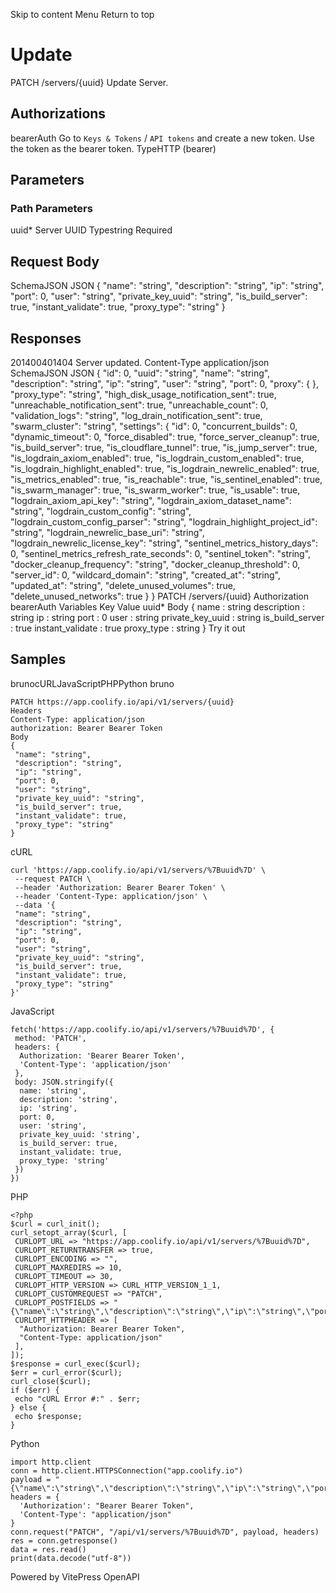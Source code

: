 Skip to content
Menu
Return to top
# Update​
PATCH
/servers/{uuid}
Update Server.
## Authorizations​
bearerAuth
Go to `Keys & Tokens` / `API tokens` and create a new token. Use the token as the bearer token.
TypeHTTP (bearer)
## Parameters​
### Path Parameters
uuid*
Server UUID
Typestring
Required
## Request Body​
SchemaJSON
JSON
{
"name": "string",
"description": "string",
"ip": "string",
"port": 0,
"user": "string",
"private_key_uuid": "string",
"is_build_server": true,
"instant_validate": true,
"proxy_type": "string"
}
## Responses​
201400401404
Server updated.
Content-Type
application/json
SchemaJSON
JSON
{
"id": 0,
"uuid": "string",
"name": "string",
"description": "string",
"ip": "string",
"user": "string",
"port": 0,
"proxy": {
},
"proxy_type": "string",
"high_disk_usage_notification_sent": true,
"unreachable_notification_sent": true,
"unreachable_count": 0,
"validation_logs": "string",
"log_drain_notification_sent": true,
"swarm_cluster": "string",
"settings": {
"id": 0,
"concurrent_builds": 0,
"dynamic_timeout": 0,
"force_disabled": true,
"force_server_cleanup": true,
"is_build_server": true,
"is_cloudflare_tunnel": true,
"is_jump_server": true,
"is_logdrain_axiom_enabled": true,
"is_logdrain_custom_enabled": true,
"is_logdrain_highlight_enabled": true,
"is_logdrain_newrelic_enabled": true,
"is_metrics_enabled": true,
"is_reachable": true,
"is_sentinel_enabled": true,
"is_swarm_manager": true,
"is_swarm_worker": true,
"is_usable": true,
"logdrain_axiom_api_key": "string",
"logdrain_axiom_dataset_name": "string",
"logdrain_custom_config": "string",
"logdrain_custom_config_parser": "string",
"logdrain_highlight_project_id": "string",
"logdrain_newrelic_base_uri": "string",
"logdrain_newrelic_license_key": "string",
"sentinel_metrics_history_days": 0,
"sentinel_metrics_refresh_rate_seconds": 0,
"sentinel_token": "string",
"docker_cleanup_frequency": "string",
"docker_cleanup_threshold": 0,
"server_id": 0,
"wildcard_domain": "string",
"created_at": "string",
"updated_at": "string",
"delete_unused_volumes": true,
"delete_unused_networks": true
}
}
PATCH
/servers/{uuid}
Authorization 
bearerAuth
Variables
Key
Value
uuid*
Body
{
name
:
string
description
:
string
ip
:
string
port
:
0
user
:
string
private_key_uuid
:
string
is_build_server
:
true
instant_validate
:
true
proxy_type
:
string
}
Try it out
## Samples​
brunocURLJavaScriptPHPPython
bruno
```
PATCH https://app.coolify.io/api/v1/servers/{uuid}
Headers
Content-Type: application/json
authorization: Bearer Bearer Token
Body
{
 "name": "string",
 "description": "string",
 "ip": "string",
 "port": 0,
 "user": "string",
 "private_key_uuid": "string",
 "is_build_server": true,
 "instant_validate": true,
 "proxy_type": "string"
}
```

cURL
```
curl 'https://app.coolify.io/api/v1/servers/%7Buuid%7D' \
 --request PATCH \
 --header 'Authorization: Bearer Bearer Token' \
 --header 'Content-Type: application/json' \
 --data '{
 "name": "string",
 "description": "string",
 "ip": "string",
 "port": 0,
 "user": "string",
 "private_key_uuid": "string",
 "is_build_server": true,
 "instant_validate": true,
 "proxy_type": "string"
}'
```

JavaScript
```
fetch('https://app.coolify.io/api/v1/servers/%7Buuid%7D', {
 method: 'PATCH',
 headers: {
  Authorization: 'Bearer Bearer Token',
  'Content-Type': 'application/json'
 },
 body: JSON.stringify({
  name: 'string',
  description: 'string',
  ip: 'string',
  port: 0,
  user: 'string',
  private_key_uuid: 'string',
  is_build_server: true,
  instant_validate: true,
  proxy_type: 'string'
 })
})
```

PHP
```
<?php
$curl = curl_init();
curl_setopt_array($curl, [
 CURLOPT_URL => "https://app.coolify.io/api/v1/servers/%7Buuid%7D",
 CURLOPT_RETURNTRANSFER => true,
 CURLOPT_ENCODING => "",
 CURLOPT_MAXREDIRS => 10,
 CURLOPT_TIMEOUT => 30,
 CURLOPT_HTTP_VERSION => CURL_HTTP_VERSION_1_1,
 CURLOPT_CUSTOMREQUEST => "PATCH",
 CURLOPT_POSTFIELDS => "{\"name\":\"string\",\"description\":\"string\",\"ip\":\"string\",\"port\":0,\"user\":\"string\",\"private_key_uuid\":\"string\",\"is_build_server\":true,\"instant_validate\":true,\"proxy_type\":\"string\"}",
 CURLOPT_HTTPHEADER => [
  "Authorization: Bearer Bearer Token",
  "Content-Type: application/json"
 ],
]);
$response = curl_exec($curl);
$err = curl_error($curl);
curl_close($curl);
if ($err) {
 echo "cURL Error #:" . $err;
} else {
 echo $response;
}
```

Python
```
import http.client
conn = http.client.HTTPSConnection("app.coolify.io")
payload = "{\"name\":\"string\",\"description\":\"string\",\"ip\":\"string\",\"port\":0,\"user\":\"string\",\"private_key_uuid\":\"string\",\"is_build_server\":true,\"instant_validate\":true,\"proxy_type\":\"string\"}"
headers = {
  'Authorization': "Bearer Bearer Token",
  'Content-Type': "application/json"
}
conn.request("PATCH", "/api/v1/servers/%7Buuid%7D", payload, headers)
res = conn.getresponse()
data = res.read()
print(data.decode("utf-8"))
```

Powered by  VitePress OpenAPI 
